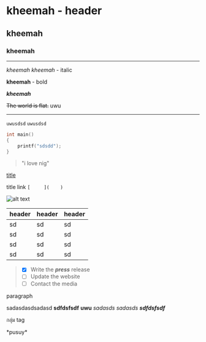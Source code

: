 # kheemah - header
## kheemah
### kheemah

---

*kheemah* _kheemah_ - italic


**kheemah** - bold

***kheemah*** 

~~The world is flat.~~ uwu

---

`uwusdsd` `uwusdsd`
```cpp
int main()
{
    printf("sdsdd");
}
```

> "i love nig"

[title](https://www.example.com)

 title  link
`[     ](    )`


![alt text](@site/static/img/docusaurus.png)

| header | header | header |
|--------| ------ | ------ |
|  sd    |   sd   | sd     |
|  sd    |   sd   | sd     |
|  sd    |   sd   | sd     |
|  sd    |   sd   | sd     |


> - [x] Write the ***press*** release
> - [ ] Update the website
> - [ ] Contact the media

paragraph
<p>sadasdasdsadasd 
    <b>sdfdsfsdf</b>
    <strong>uwu</strong>
    <i>sadasds</i>
    <em>sadasds</em>
    <b>
        <i>sdfdsfsdf</i>
    </b>
    
</p>

กลุ่ม tag

\*pusuy\*